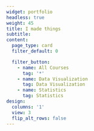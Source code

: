 ```yaml
---
widget: portfolio
headless: true
weight: 45
title: I made things
subtitle:
content:
  page_type: card
  filter_default: 0

  filter_button:
    - name: All Courses
      tag: '*'
    - name: Data Visualization
      tag: Data Visualization
    - name: Statistics
      tag: Statistics
design:
  columns: '1'
  view: 3
  flip_alt_rows: false
---
```

